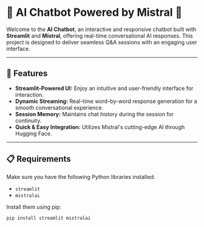 # 💬 AI Chatbot Powered by Mistral 🚀

Welcome to the **AI Chatbot**, an interactive and responsive chatbot built with **Streamlit** and **Mistral**, offering real-time conversational AI responses. This project is designed to deliver seamless Q&A sessions with an engaging user interface.

---

## 🌟 Features

- **Streamlit-Powered UI:** Enjoy an intuitive and user-friendly interface for interaction.
- **Dynamic Streaming:** Real-time word-by-word response generation for a smooth conversational experience.
- **Session Memory:** Maintains chat history during the session for continuity.
- **Quick & Easy Integration:** Utilizes Mistral's cutting-edge AI through Hugging Face.

---

## 📋 Requirements

Make sure you have the following Python libraries installed:
- `streamlit`
- `mistralai`

Install them using pip:
```bash
pip install streamlit mistralai

